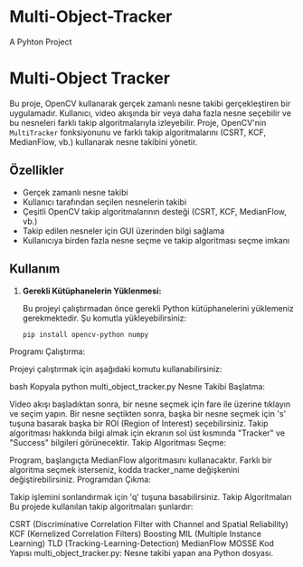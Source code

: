 # Multi-Object-Tracker
A Pyhton Project

# Multi-Object Tracker

Bu proje, OpenCV kullanarak gerçek zamanlı nesne takibi gerçekleştiren bir uygulamadır. Kullanıcı, video akışında bir veya daha fazla nesne seçebilir ve bu nesneleri farklı takip algoritmalarıyla izleyebilir. Proje, OpenCV'nin `MultiTracker` fonksiyonunu ve farklı takip algoritmalarını (CSRT, KCF, MedianFlow, vb.) kullanarak nesne takibini yönetir.

## Özellikler

- Gerçek zamanlı nesne takibi
- Kullanıcı tarafından seçilen nesnelerin takibi
- Çeşitli OpenCV takip algoritmalarının desteği (CSRT, KCF, MedianFlow, vb.)
- Takip edilen nesneler için GUI üzerinden bilgi sağlama
- Kullanıcıya birden fazla nesne seçme ve takip algoritması seçme imkanı

## Kullanım

1. **Gerekli Kütüphanelerin Yüklenmesi:**

   Bu projeyi çalıştırmadan önce gerekli Python kütüphanelerini yüklemeniz gerekmektedir. Şu komutla yükleyebilirsiniz:

   ```bash
   pip install opencv-python numpy
Programı Çalıştırma:

Projeyi çalıştırmak için aşağıdaki komutu kullanabilirsiniz:

bash
Kopyala
python multi_object_tracker.py
Nesne Takibi Başlatma:

Video akışı başladıktan sonra, bir nesne seçmek için fare ile üzerine tıklayın ve seçim yapın.
Bir nesne seçtikten sonra, başka bir nesne seçmek için 's' tuşuna basarak başka bir ROI (Region of Interest) seçebilirsiniz.
Takip algoritması hakkında bilgi almak için ekranın sol üst kısmında "Tracker" ve "Success" bilgileri görünecektir.
Takip Algoritması Seçme:

Program, başlangıçta MedianFlow algoritmasını kullanacaktır.
Farklı bir algoritma seçmek isterseniz, kodda tracker_name değişkenini değiştirebilirsiniz.
Programdan Çıkma:

Takip işlemini sonlandırmak için 'q' tuşuna basabilirsiniz.
Takip Algoritmaları
Bu projede kullanılan takip algoritmaları şunlardır:

CSRT (Discriminative Correlation Filter with Channel and Spatial Reliability)
KCF (Kernelized Correlation Filters)
Boosting
MIL (Multiple Instance Learning)
TLD (Tracking-Learning-Detection)
MedianFlow
MOSSE
Kod Yapısı
multi_object_tracker.py: Nesne takibi yapan ana Python dosyası.


